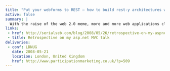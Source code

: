 ```yaml
---
title: "Put your webforms to REST – how to build rest-y architectures with .net"
active: false
summary: |
  With the raise of the web 2.0 meme, more and more web applications claim to support REST architectures. We'll explore together what is REST and what is not, and how we can write a testable web application that supports the REST concepts on the asp.net platform, with a code-intensive overview of current toolkits (asp.net MVC and others).
links:
 - href: http://serialseb.com/blog/2008/05/26/retrospective-on-my-aspnet-mvc-talk/
 - title: Retrospective on my asp.net MVC talk
deliveries:
 - conf: LDNUG
   date: 2008-05-21
   location: London, United Kingdom
   href: http://www.participationmarketing.co.uk/?p=509
---
```

